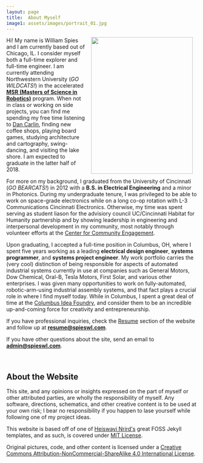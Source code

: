 ```yaml
---
layout: page
title: 	About Myself
image1: assets/images/portrait_01.jpg
---
```


<img id="portrait" src="{{ site.baseurl }}/{{ page.image1 }}" width="268" height="360" align="right" style="margin:0px 12px 0px 12px">

Hi! My name is William Spies and I am currently based out of Chicago, IL. I consider myself both a full-time explorer and full-time engineer. I am currently attending Northwestern University (_GO WILDCATS!_) in the accelerated **[MSR (Masters of Science in Robotics)](http://www.mccormick.northwestern.edu/robotics/)** program. When not in class or working on side projects, you can find me spending my free time listening to [Dan Carlin](http://www.dancarlin.com/hardcore-history-series/), finding new coffee shops, playing board games, studying architecture and cartography, swing-dancing, and visiting the lake shore. I am expected to graduate in the latter half of 2018.

For more on my background, I graduated from the University of Cincinnati (_GO BEARCATS!_) in 2012 with a **B.S. in Electrical Engineering** and a minor in Photonics. During my undergraduate tenure, I was privileged to be able to work on space-grade electronics while on a long co-op rotation with L-3 Communications Cincinnati Electronics. Otherwise, my time was spent serving as student liason for the advisiory council UC/Cincinnati Habitat for Humanity partnership and by showing leadership in engineering and interpersonal development in my community, most notably through volunteer efforts at the [Center for Community Engagement](https://www.uc.edu/cce.html).

Upon graduating, I accepted a full-time position in Columbus, OH, where I spent five years working as a leading **electrical design engineer**, **systems programmer**, and **systems project engineer**. My work portfolio carries the (very cool) distinction of being responsible for aspects of automated industrial systems currently in use at companies such as General Motors, Dow Chemical, Oral-B, Tesla Motors, First Solar, and various other enterprises. I was given many opportunities to work on fully-automated, robotic-arm-using industrial assembly systems, and that fact plays a crucial role in where I find myself today. While in Columbus, I spent a great deal of time at the [Columbus Idea Foundry](https://ideafoundry.com/), and consider them to be an incredible up-and-coming force for creativity and entrepreneurship.

If you have professional inquiries, check the [Resume](/resume) section of the website and follow up at **resume@spieswl.com**.

If you have other questions about the site, send an email to **admin@spieswl.com**.

<br>

## About the Website ##

This site, and any opinions or insights expressed on the part of myself or other attributed parties, are wholly the responsibility of myself. Any software, directions, schematics, and other creative content is to be used at your own risk; I bear no responsibility if you happen to lase yourself while following one of my project ideas.

This website is based off of one of [Heiswayi Nrird's](https://heiswayi.nrird.com/) great FOSS Jekyll templates, and as such, is covered under [MIT License](). 

Original pictures, code, and other content is licensed under a [Creative Commons Attribution-NonCommercial-ShareAlike 4.0 International License](http://creativecommons.org/licenses/by-nc-sa/4.0/).
